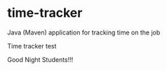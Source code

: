 # time-tracker
Java (Maven) application for tracking time on the job

Time tracker test

Good Night Students!!!
